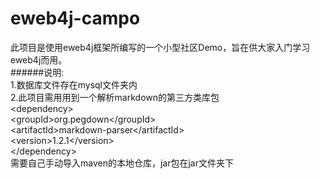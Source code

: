 eweb4j-campo
============
此项目是使用eweb4j框架所编写的一个小型社区Demo，旨在供大家入门学习eweb4j而用。  
######说明:  
1.数据库文件存在mysql文件夹内  
2.此项目需用用到一个解析markdown的第三方类库包  
&lt;dependency>  
	&lt;groupId&gt;org.pegdown&lt;/groupId&gt;  
	&lt;artifactId&gt;markdown-parser&lt;/artifactId&gt;  
	&lt;version&gt;1.2.1&lt;/version&gt;  
&lt;/dependency&gt;  
需要自己手动导入maven的本地仓库，jar包在jar文件夹下